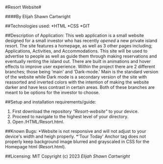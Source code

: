 #Resort Website#

####By Elijah Shawn Cartwright

##Technologies used:
*HTML
*CSS
*GIT

##Description of Application:
This web application is a small website designed for a small investor who has recently _opened_ a new private island resort. The site features a homepage, as well as 3 other pages including; Applications, Activities, and Accommodations. This site will be used to advertise to people as well as guide them through making reservations and eventually renting the island out.
There are built in animations and hover effects to improve user experience. 
Within the project there are 2 different branches; those being 'main' and 'Dark-mode.' Main is the standard version of the website while Dark mode is a secondary version of the site with reassorted and inverted colors with the intention of making the website darker and have less contrast in certain areas. Both of these branches are meant to be options for the investor to choose.

##Setup and installation requirements/guide:
1. First download the repository _"Resort-website"_ to your device.
2. Proceed to navigate to the highest level of your directory.
3. Open /HTML/Resort.html.

##Known Bugs:
*Website is not responsive and will not adjust to your device's width and heigh properly.
*'Tour Today' Anchor tag does not properly keep background image blurred and grayscaled in CSS for the Homepage html (Resort.html).

##Licensing:
MIT
Copyright (c) 2023 _Elijah Shawn Cartwright_
